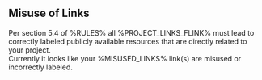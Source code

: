 ## Misuse of Links

Per section 5.4 of %RULES% all %PROJECT_LINKS_FLINK% must lead to correctly labeled publicly available resources that are directly related to your project.  
Currently it looks like your %MISUSED_LINKS% link(s) are misused or incorrectly labeled.  